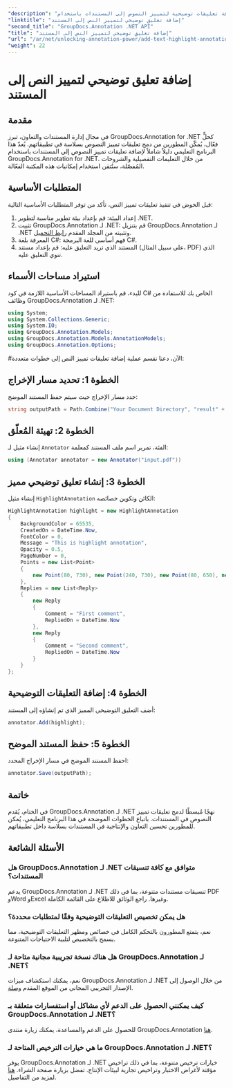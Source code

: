 ```yaml
---
"description": "تعرّف على كيفية إضافة تعليقات توضيحية لتمييز النصوص إلى المستندات باستخدام GroupDocs.Annotation لـ .NET. عزّز التعاون والإنتاجية مع هذا الدليل الشامل."
"linktitle": "إضافة تعليق توضيحي لتمييز النص إلى المستند"
"second_title": "GroupDocs.Annotation .NET API"
"title": "إضافة تعليق توضيحي لتمييز النص إلى المستند"
"url": "/ar/net/unlocking-annotation-power/add-text-highlight-annotation/"
"weight": 22
---
```


# إضافة تعليق توضيحي لتمييز النص إلى المستند

## مقدمة
في مجال إدارة المستندات والتعاون، تبرز GroupDocs.Annotation for .NET كحلٍّ فعّال، يُمكّن المطورين من دمج تعليقات تمييز النصوص بسلاسة في تطبيقاتهم. يُعدّ هذا البرنامج التعليمي دليلاً شاملاً لإضافة تعليقات تمييز النصوص إلى المستندات باستخدام GroupDocs.Annotation for .NET. من خلال التعليمات التفصيلية والشروحات المُفصّلة، ستُتقن استخدام إمكانيات هذه المكتبة الفعّالة.
## المتطلبات الأساسية
قبل الخوض في تنفيذ تعليقات تمييز النص، تأكد من توفر المتطلبات الأساسية التالية:
1. إعداد البيئة: قم بإعداد بيئة تطوير مناسبة لتطوير .NET.
2. تثبيت GroupDocs.Annotation لـ .NET: قم بتنزيل GroupDocs.Annotation لـ .NET وتثبيته من المجلد المقدم [رابط التحميل](https://releases.groupdocs.com/annotation/net/).
3. المعرفة بلغة C#: فهم أساسي للغة البرمجة C#.
4. المستند الذي تريد التعليق عليه: قم بإعداد مستند (على سبيل المثال، PDF) الذي تنوي التعليق عليه.

## استيراد مساحات الأسماء
للبدء، قم باستيراد المساحات الأساسية اللازمة في كود C# الخاص بك للاستفادة من وظائف GroupDocs.Annotation لـ .NET:
```csharp
using System;
using System.Collections.Generic;
using System.IO;
using GroupDocs.Annotation.Models;
using GroupDocs.Annotation.Models.AnnotationModels;
using GroupDocs.Annotation.Options;
```
#الآن، دعنا نقسم عملية إضافة تعليقات تمييز النص إلى خطوات متعددة:
## الخطوة 1: تحديد مسار الإخراج
حدد مسار الإخراج حيث سيتم حفظ المستند الموضح:
```csharp
string outputPath = Path.Combine("Your Document Directory", "result" + Path.GetExtension("input.pdf"));
```
## الخطوة 2: تهيئة المُعلّق
إنشاء مثيل لـ `Annotator` الفئة، تمرير اسم ملف المستند كمعلمة:
```csharp
using (Annotator annotator = new Annotator("input.pdf"))
```
## الخطوة 3: إنشاء تعليق توضيحي مميز
إنشاء مثيل `HighlightAnnotation` الكائن وتكوين خصائصه:
```csharp
HighlightAnnotation highlight = new HighlightAnnotation
{
    BackgroundColor = 65535,
    CreatedOn = DateTime.Now,
    FontColor = 0,
    Message = "This is highlight annotation",
    Opacity = 0.5,
    PageNumber = 0,
    Points = new List<Point>
    {
        new Point(80, 730), new Point(240, 730), new Point(80, 650), new Point(240, 650)
    },
    Replies = new List<Reply>
    {
        new Reply
        {
            Comment = "First comment",
            RepliedOn = DateTime.Now
        },
        new Reply
        {
            Comment = "Second comment",
            RepliedOn = DateTime.Now
        }
    }
};
```
## الخطوة 4: إضافة التعليقات التوضيحية
أضف التعليق التوضيحي المميز الذي تم إنشاؤه إلى المستند:
```csharp
annotator.Add(highlight);
```
## الخطوة 5: حفظ المستند الموضح
احفظ المستند الموضح في مسار الإخراج المحدد:
```csharp
annotator.Save(outputPath);
```

## خاتمة
في الختام، يُقدم GroupDocs.Annotation لـ .NET نهجًا مُبسطًا لدمج تعليقات تمييز النصوص في المستندات. باتباع الخطوات الموضحة في هذا البرنامج التعليمي، يُمكن للمطورين تحسين التعاون والإنتاجية في المستندات بسلاسة داخل تطبيقاتهم.
## الأسئلة الشائعة
### هل GroupDocs.Annotation لـ .NET متوافق مع كافة تنسيقات المستندات؟
يدعم GroupDocs.Annotation لـ .NET تنسيقات مستندات متنوعة، بما في ذلك PDF وWord وExcel وغيرها. راجع الوثائق للاطلاع على القائمة الكاملة.
### هل يمكن تخصيص التعليقات التوضيحية وفقًا لمتطلبات محددة؟
نعم، يتمتع المطورون بالتحكم الكامل في خصائص ومظهر التعليقات التوضيحية، مما يسمح بالتخصيص لتلبية الاحتياجات المتنوعة.
### هل هناك نسخة تجريبية مجانية متاحة لـ GroupDocs.Annotation لـ .NET؟
نعم، يمكنك استكشاف ميزات GroupDocs.Annotation لـ .NET من خلال الوصول إلى الإصدار التجريبي المجاني من الموقع المقدم [وصلة](https://releases.groupdocs.com/).
### كيف يمكنني الحصول على الدعم لأي مشاكل أو استفسارات متعلقة بـ GroupDocs.Annotation لـ .NET؟
للحصول على الدعم والمساعدة، يمكنك زيارة منتدى GroupDocs.Annotation [هنا](https://forum.groupdocs.com/c/annotation/10).
### ما هي خيارات الترخيص المتاحة لـ GroupDocs.Annotation لـ .NET؟
يوفر GroupDocs.Annotation لـ .NET خيارات ترخيص متنوعة، بما في ذلك تراخيص مؤقتة لأغراض الاختبار وتراخيص تجارية لبيئات الإنتاج. تفضل بزيارة صفحة الشراء. [هنا](https://purchase.groupdocs.com/buy) لمزيد من التفاصيل.
